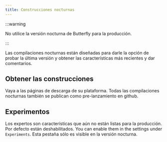```yaml
---
title: Construcciones nocturnas
---
```


:::warning

No utilice la versión nocturna de Butterfly para la producción.

:::

Las compilaciones nocturnas están diseñadas para darle la opción de probar la última versión y obtener las características más recientes y dar comentarios.

## Obtener las construcciones

Vaya a las páginas de descarga de su plataforma.
Todas las compilaciones nocturnas también se publican como pre-lanzamiento en github.

## Experimentos

Los expertos son características que aún no están listas para la producción.
Por defecto están deshabilitados. You can enable them in the settings under `Experiments`.
Esta pestaña sólo es visible en la versión nocturna.
